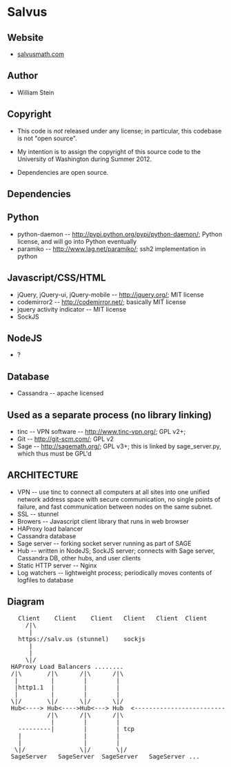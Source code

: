 Salvus
======

Website
-------

   * [salvusmath.com](http://salvusmath.com)

Author
------

   * William Stein

Copyright
---------

   * This code is *not* released under any license; in particular,
     this codebase is not "open source".

   * My intention is to assign the copyright of this source code to
     the University of Washington during Summer 2012.

   * Dependencies are open source.

Dependencies
------------

Python
------

   * python-daemon -- http://pypi.python.org/pypi/python-daemon/; Python license, and will go into Python eventually
   * paramiko -- http://www.lag.net/paramiko/; ssh2 implementation in python

Javascript/CSS/HTML
-------------------

   * jQuery, jQuery-ui, jQuery-mobile -- http://jquery.org/; MIT license
   * codemirror2 -- http://codemirror.net/; basically MIT license
   * jquery activity indicator -- MIT license
   * SockJS

NodeJS
------
   * ?

Database
--------
   * Cassandra -- apache licensed

Used as a separate process (no library linking)
-----------------------------------------------
   * tinc -- VPN software -- http://www.tinc-vpn.org/; GPL v2+; 
   * Git -- http://git-scm.com/; GPL v2
   * Sage -- http://sagemath.org/; GPL v3+;  this is linked by sage_server.py, which thus must be GPL'd
  

ARCHITECTURE
------------

  * VPN -- use tinc to connect all computers at all sites into one
           unified network address space with secure communication, no
           single points of failure, and fast communication between
           nodes on the same subnet.
  * SSL -- stunnel
  * Browers -- Javascript client library that runs in web browser
  * HAProxy load balancer 
  * Cassandra database
  * Sage server -- forking socket server running as part of SAGE
  * Hub -- written in NodeJS; SockJS server; connects with Sage server, Cassandra DB, other hubs, and user clients
  * Static HTTP server -- Nginx 
  * Log watchers -- lightweight process; periodically moves contents of logfiles to database


Diagram
-------
<pre>
   Client    Client    Client   Client   Client  Client
     /|\
      |
   https://salv.us (stunnel)    sockjs
      | 
      |    
     \|/ 
 HAProxy Load Balancers ........                                Control       Control     (monitor and control system)
 /|\       /|\      /|\      /|\
  |         |        |        |                                                
  |http1.1  |        |        |                                     
  |         |        |        |
 \|/       \|/      \|/      \|/                                      
 Hub<----> Hub<---->Hub<---> Hub  <--------------------------->   Cassandra <--> Cassandra  <--> Cassandra ...
           /|\      /|\      /|\                                         
            |        |        |
   ---------|        |        | tcp
   |                 |        |
   |                 |        |
  \|/               \|/       \|/
 SageServer   SageServer  SageServer   SageServer ...

</pre>